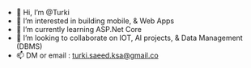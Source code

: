 - 👋 Hi, I’m @Turki
- 👀 I’m interested in building mobile, & Web Apps
- 🌱 I’m currently learning ASP.Net Core
- 💞️ I’m looking to collaborate on IOT, AI projects, & Data Management (DBMS)
- 📫 DM or email : turki.saeed.ksa@gmail.co
  

<!---
Turkiano/Turkiano is a ✨ special ✨ repository because its `README.md` (this file) appears on your GitHub profile.
You can click the Preview link to take a look at your changes.
--->
